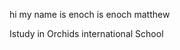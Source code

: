 <!DOCTYPEhtml>
<html>
<p>hi my name is enoch is enoch matthew<br>
<p>Istudy in Orchids international School<br>    
</html>
